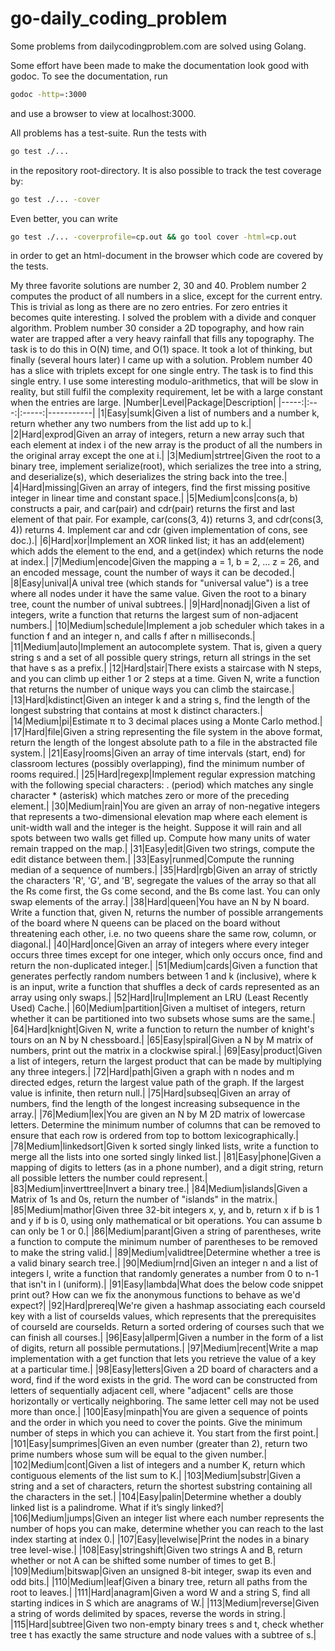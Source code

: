 # go-daily_coding_problem
Some problems from dailycodingproblem.com are solved using Golang.

Some effort have been made to make the documentation look good with godoc. To see the documentation, run
```bash
godoc -http=:3000
```
and use a browser to view at localhost:3000.

All problems has a test-suite. Run the tests with 
```bash
go test ./...
``` 
in the repository root-directory. It is also possible to track the test coverage by: 
```bash
go test ./... -cover
```
Even better, you can write
```bash
go test ./... -coverprofile=cp.out && go tool cover -html=cp.out
```
in order to get an html-document in the browser which code are covered by the tests.

My three favorite solutions are number 2, 30 and 40. Problem number 2 computes the product of all numbers in a slice, except
for the current entry. This is trivial as long as there are no zero entries. For zero entries it becomes quite interesting. I solved the problem with a divide and conquer algorithm. Problem number 30 consider a 2D topography, and how rain water are trapped after a very heavy rainfall that fills any topography. The task is to do this in O(N) time, and O(1) space. It took a lot of thinking, but finally (several hours later) I came up with a solution. Problem number 40 has a slice with triplets except for one single entry. The task is to find this single entry. I use some interesting modulo-arithmetics, that will be slow in reality, but still fulfil the complexity requirement, let be with a large constant when the entries are large.
|Number|Level|Package|Description|
|-----:|:---:|:-----:|-----------|
|1|Easy|sumk|Given a list of numbers and a number k, return whether any two numbers from the list add up to k.|
|2|Hard|exprod|Given an array of integers, return a new array such that each element at index i of the new array is the product of all the numbers in the original array except the one at i.|
|3|Medium|strtree|Given the root to a binary tree, implement serialize(root), which serializes the tree into a string, and deserialize(s), which deserializes the string back into the tree.|
|4|Hard|missing|Given an array of integers, find the first missing positive integer in linear time and constant space.|
|5|Medium|cons|cons(a, b) constructs a pair, and car(pair) and cdr(pair) returns the first and last element of that pair. For example, car(cons(3, 4)) returns 3, and cdr(cons(3, 4)) returns 4. Implement car and cdr (given implementation of cons, see doc.).|
|6|Hard|xor|Implement an XOR linked list; it has an add(element) which adds the element to the end, and a get(index) which returns the node at index.|
|7|Medium|encode|Given the mapping a = 1, b = 2, ... z = 26, and an encoded message, count the number of ways it can be decoded.|
|8|Easy|unival|A unival tree (which stands for "universal value") is a tree where all nodes under it have the same value. Given the root to a binary tree, count the number of unival subtrees.|
|9|Hard|nonadj|Given a list of integers, write a function that returns the largest sum of non-adjacent numbers.|
|10|Medium|schedule|Implement a job scheduler which takes in a function f and an integer n, and calls f after n milliseconds.|
|11|Medium|auto|Implement an autocomplete system. That is, given a query string s and a set of all possible query strings, return all strings in the set that have s as a prefix.|
|12|Hard|stair|There exists a staircase with N steps, and you can climb up either 1 or 2 steps at a time. Given N, write a function that returns the number of unique ways you can climb the staircase.|
|13|Hard|kdistinct|Given an integer k and a string s, find the length of the longest substring that contains at most k distinct characters.|
|14|Medium|pi|Estimate π to 3 decimal places using a Monte Carlo method.|
|17|Hard|file|Given a string representing the file system in the above format, return the length of the longest absolute path to a file in the abstracted file system.|
|21|Easy|rooms|Given an array of time intervals (start, end) for classroom lectures  (possibly overlapping), find the minimum number of rooms required.|
|25|Hard|regexp|Implement regular expression matching with the following special characters: . (period) which matches any single character * (asterisk) which matches zero or more of the preceding element.|
|30|Medium|rain|You are given an array of non-negative integers that represents a two-dimensional elevation map where each element is unit-width wall and the integer is the height. Suppose it will rain and all spots between two walls get filled up. Compute how many units of water remain trapped on the map.|
|31|Easy|edit|Given two strings, compute the edit distance between them.|
|33|Easy|runmed|Compute the running median of a sequence of numbers.|
|35|Hard|rgb|Given an array of strictly the characters 'R', 'G', and 'B', segregate the values of the array so that all the Rs come first, the Gs come second, and the Bs come last. You can only swap elements of the array.|
|38|Hard|queen|You have an N by N board. Write a function that, given N, returns the number of possible arrangements of the board where N queens can be placed on the board without threatening each other, i.e. no two queens share the same row, column, or diagonal.|
|40|Hard|once|Given an array of integers where every integer occurs three times except for one integer, which only occurs once, find and return the non-duplicated integer.|
|51|Medium|cards|Given a function that generates perfectly random numbers between 1 and k (inclusive), where k is an input, write a function that shuffles a deck of cards represented as an array using only swaps.|
|52|Hard|lru|Implement an LRU (Least Recently Used) Cache.|
|60|Medium|partition|Given a multiset of integers, return whether it can be partitioned into two subsets whose sums are the same.|
|64|Hard|knight|Given N, write a function to return the number of knight's tours on an N by N chessboard.|
|65|Easy|spiral|Given a N by M matrix of numbers, print out the matrix in a clockwise spiral.|
|69|Easy|product|Given a list of integers, return the largest product that can be made by multiplying any three integers.|
|72|Hard|path|Given a graph with n nodes and m directed edges, return the largest value path of the graph. If the largest value is infinite, then return null.|
|75|Hard|subseq|Given an array of numbers, find the length of the longest increasing subsequence in the array.|
|76|Medium|lex|You are given an N by M 2D matrix of lowercase letters. Determine the minimum number of columns that can be removed to ensure that each row is ordered from top to bottom lexicographically.|
|78|Medium|linkedsort|Given k sorted singly linked lists, write a function to merge all the lists into one sorted singly linked list.|
|81|Easy|phone|Given a mapping of digits to letters (as in a phone number), and a digit string, return all possible letters the number could represent.|
|83|Medium|inverttree|Invert a binary tree.|
|84|Medium|islands|Given a Matrix of 1s and 0s, return the number of "islands" in the matrix.|
|85|Medium|mathor|Given three 32-bit integers x, y, and b, return x if b is 1 and y if b is 0, using only mathematical or bit operations. You can assume b can only be 1 or 0.|
|86|Medium|parant|Given a string of parentheses, write a function to compute the minimum number of parentheses to be removed to make the string valid.|
|89|Medium|validtree|Determine whether a tree is a valid binary search tree.|
|90|Medium|rnd|Given an integer n and a list of integers l, write a function that randomly generates a number from 0 to n-1 that isn't in l (uniform).|
|91|Easy|lambda|What does the below code snippet print out? How can we fix the anonymous functions to behave as we'd expect?|
|92|Hard|prereq|We're given a hashmap associating each courseId key with a list of courseIds values, which represents that the prerequisites of courseId are courseIds. Return a sorted ordering of courses such that we can finish all courses.|
|96|Easy|allperm|Given a number in the form of a list of digits, return all possible permutations.|
|97|Medium|recent|Write a map implementation with a get function that lets you retrieve the value of a key at a particular time.|
|98|Easy|letters|Given a 2D board of characters and a word, find if the word exists in the grid. The word can be constructed from letters of sequentially adjacent cell, where "adjacent" cells are those horizontally or vertically neighboring. The same letter cell may not be used more than once.|
|100|Easy|minpath|You are given a sequence of points and the order in which you need to cover the points. Give the minimum number of steps in which you can achieve it. You start from the first point.|
|101|Easy|sumprimes|Given an even number (greater than 2), return two prime numbers whose sum will be equal to the given number.|
|102|Medium|cont|Given a list of integers and a number K, return which contiguous elements of the list sum to K.|
|103|Medium|substr|Given a string and a set of characters, return the shortest substring containing all the characters in the set.|
|104|Easy|palin|Determine whether a doubly linked list is a palindrome. What if it’s singly linked?|
|106|Medium|jumps|Given an integer list where each number represents the number of hops you can make, determine whether you can reach to the last index starting at index 0.|
|107|Easy|levelwise|Print the nodes in a binary tree level-wise.|
|108|Easy|stringshift|Given two strings A and B, return whether or not A can be shifted some number of times to get B.|
|109|Medium|bitswap|Given an unsigned 8-bit integer, swap its even and odd bits.|
|110|Medium|leaf|Given a binary tree, return all paths from the root to leaves.|
|111|Hard|anagram|Given a word W and a string S, find all starting indices in S which are anagrams of W.|
|113|Medium|reverse|Given a string of words delimited by spaces, reverse the words in string.|
|115|Hard|subtree|Given two non-empty binary trees s and t, check whether tree t has exactly the same structure and node values with a subtree of s.|